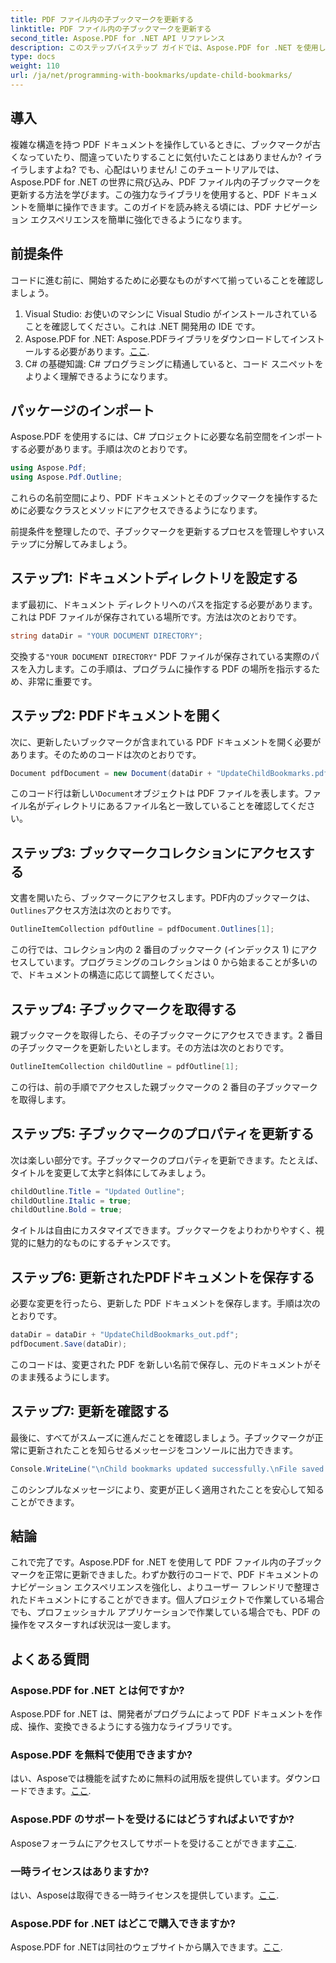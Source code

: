 ```yaml
---
title: PDF ファイル内の子ブックマークを更新する
linktitle: PDF ファイル内の子ブックマークを更新する
second_title: Aspose.PDF for .NET API リファレンス
description: このステップバイステップ ガイドでは、Aspose.PDF for .NET を使用して PDF ファイル内の子ブックマークを更新する方法を学習します。PDF ナビゲーションを強化します。
type: docs
weight: 110
url: /ja/net/programming-with-bookmarks/update-child-bookmarks/
---
```

## 導入

複雑な構造を持つ PDF ドキュメントを操作しているときに、ブックマークが古くなっていたり、間違っていたりすることに気付いたことはありませんか? イライラしますよね? でも、心配はいりません! このチュートリアルでは、Aspose.PDF for .NET の世界に飛び込み、PDF ファイル内の子ブックマークを更新する方法を学びます。この強力なライブラリを使用すると、PDF ドキュメントを簡単に操作できます。このガイドを読み終える頃には、PDF ナビゲーション エクスペリエンスを簡単に強化できるようになります。

## 前提条件

コードに進む前に、開始するために必要なものがすべて揃っていることを確認しましょう。

1. Visual Studio: お使いのマシンに Visual Studio がインストールされていることを確認してください。これは .NET 開発用の IDE です。
2.  Aspose.PDF for .NET: Aspose.PDFライブラリをダウンロードしてインストールする必要があります。[ここ](https://releases.aspose.com/pdf/net/).
3. C# の基礎知識: C# プログラミングに精通していると、コード スニペットをよりよく理解できるようになります。

## パッケージのインポート

Aspose.PDF を使用するには、C# プロジェクトに必要な名前空間をインポートする必要があります。手順は次のとおりです。

```csharp
using Aspose.Pdf;
using Aspose.Pdf.Outline;
```

これらの名前空間により、PDF ドキュメントとそのブックマークを操作するために必要なクラスとメソッドにアクセスできるようになります。

前提条件を整理したので、子ブックマークを更新するプロセスを管理しやすいステップに分解してみましょう。

## ステップ1: ドキュメントディレクトリを設定する

まず最初に、ドキュメント ディレクトリへのパスを指定する必要があります。これは PDF ファイルが保存されている場所です。方法は次のとおりです。

```csharp
string dataDir = "YOUR DOCUMENT DIRECTORY";
```

交換する`"YOUR DOCUMENT DIRECTORY"` PDF ファイルが保存されている実際のパスを入力します。この手順は、プログラムに操作する PDF の場所を指示するため、非常に重要です。

## ステップ2: PDFドキュメントを開く

次に、更新したいブックマークが含まれている PDF ドキュメントを開く必要があります。そのためのコードは次のとおりです。

```csharp
Document pdfDocument = new Document(dataDir + "UpdateChildBookmarks.pdf");
```

このコード行は新しい`Document`オブジェクトは PDF ファイルを表します。ファイル名がディレクトリにあるファイル名と一致していることを確認してください。

## ステップ3: ブックマークコレクションにアクセスする

文書を開いたら、ブックマークにアクセスします。PDF内のブックマークは、`Outlines`アクセス方法は次のとおりです。

```csharp
OutlineItemCollection pdfOutline = pdfDocument.Outlines[1];
```

この行では、コレクション内の 2 番目のブックマーク (インデックス 1) にアクセスしています。プログラミングのコレクションは 0 から始まることが多いので、ドキュメントの構造に応じて調整してください。

## ステップ4: 子ブックマークを取得する

親ブックマークを取得したら、その子ブックマークにアクセスできます。2 番目の子ブックマークを更新したいとします。その方法は次のとおりです。

```csharp
OutlineItemCollection childOutline = pdfOutline[1];
```

この行は、前の手順でアクセスした親ブックマークの 2 番目の子ブックマークを取得します。

## ステップ5: 子ブックマークのプロパティを更新する

次は楽しい部分です。子ブックマークのプロパティを更新できます。たとえば、タイトルを変更して太字と斜体にしてみましょう。

```csharp
childOutline.Title = "Updated Outline";
childOutline.Italic = true;
childOutline.Bold = true;
```

タイトルは自由にカスタマイズできます。ブックマークをよりわかりやすく、視覚的に魅力的なものにするチャンスです。

## ステップ6: 更新されたPDFドキュメントを保存する

必要な変更を行ったら、更新した PDF ドキュメントを保存します。手順は次のとおりです。

```csharp
dataDir = dataDir + "UpdateChildBookmarks_out.pdf";            
pdfDocument.Save(dataDir);
```

このコードは、変更された PDF を新しい名前で保存し、元のドキュメントがそのまま残るようにします。 

## ステップ7: 更新を確認する

最後に、すべてがスムーズに進んだことを確認しましょう。子ブックマークが正常に更新されたことを知らせるメッセージをコンソールに出力できます。

```csharp
Console.WriteLine("\nChild bookmarks updated successfully.\nFile saved at " + dataDir);
```

このシンプルなメッセージにより、変更が正しく適用されたことを安心して知ることができます。

## 結論

これで完了です。Aspose.PDF for .NET を使用して PDF ファイル内の子ブックマークを正常に更新できました。わずか数行のコードで、PDF ドキュメントのナビゲーション エクスペリエンスを強化し、よりユーザー フレンドリで整理されたドキュメントにすることができます。個人プロジェクトで作業している場合でも、プロフェッショナル アプリケーションで作業している場合でも、PDF の操作をマスターすれば状況は一変します。

## よくある質問

### Aspose.PDF for .NET とは何ですか?
Aspose.PDF for .NET は、開発者がプログラムによって PDF ドキュメントを作成、操作、変換できるようにする強力なライブラリです。

### Aspose.PDF を無料で使用できますか?
はい、Asposeでは機能を試すために無料の試用版を提供しています。ダウンロードできます。[ここ](https://releases.aspose.com/).

### Aspose.PDF のサポートを受けるにはどうすればよいですか?
 Asposeフォーラムにアクセスしてサポートを受けることができます[ここ](https://forum.aspose.com/c/pdf/10).

### 一時ライセンスはありますか?
はい、Asposeは取得できる一時ライセンスを提供しています。[ここ](https://purchase.aspose.com/temporary-license/).

### Aspose.PDF for .NET はどこで購入できますか?
 Aspose.PDF for .NETは同社のウェブサイトから購入できます。[ここ](https://purchase.aspose.com/buy).